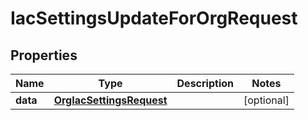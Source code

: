 

# IacSettingsUpdateForOrgRequest


## Properties

| Name | Type | Description | Notes |
|------------ | ------------- | ------------- | -------------|
|**data** | [**OrgIacSettingsRequest**](OrgIacSettingsRequest.md) |  |  [optional] |



